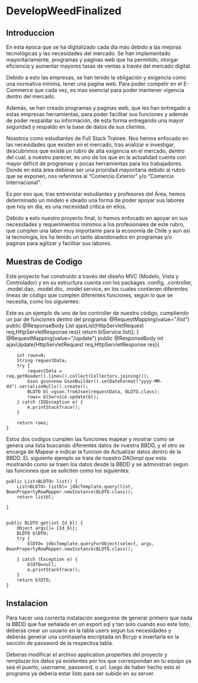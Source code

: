 # DevelopWeedFinalized

## Introduccion

En esta época que se ha digitalizado cada día más debido a las mejoras tecnológicas y las necesidades del mercado. Se han implementado mayoritariamente, programas y paginas web que ha permitido, otorgar eficiencia y aumentar mayores tasas de ventas a través del mercado digital.

Debido a esto las empresas, se han tenido la obligación y exigencia como una normativa mínima, tener una pagina web. Para poder competir en el E-Commerce que cada vez, es mas esencial para poder mantener vigencia dentro del mercado.

Además, se han creado programas y paginas web, que les han entregado a estas empresas herramientas, para poder facilitar sus funciones y además de poder respaldar su información, de esta forma entregando una mayor seguridad y respaldo en la base de datos de sus clientes.

Nosotros como estudiantes de Full Stack Trainee. Nos hemos enfocado en las necesidades que existen en el mercado, tras analizar e investigar, descubrimos que existe un rubro de alta exigencia en el mercado, dentro del cual, a nuestro parecer, es uno de los que en la actualidad cuenta con mayor déficit de programas y pocas herramientas para los trabajadores. Donde en esta área debiese ser una prioridad mayoritaria debido al rubro que se exponen, nos referimos al “Comercio Exterior” y/o “Comercio Internacional”.


Es por eso que, tras entrevistar estudiantes y profesores del Área, hemos determinado un modelo e ideado una forma de poder apoyar sus labores que hoy en día, es una necesidad critica en ellos.

Debido a esto nuestro proyecto final, lo hemos enfocado en apoyar en sus necesidades y requerimientos mínimos a los profesionales de este rubro, que cumplen una labor muy importante para la economía de Chile y aun así la tecnología, los ha tenido un tanto abandonados en programas y/o paginas para agilizar y facilitar sus labores.



## Muestras de Codigo

Este proyecto fue construido a través del diseño MVC (Modelo, Vista y Controlador) y en su estructura cuenta con los packages .config, .controller, .model.dao, .model.dto, .model.service, en los cuales contienen diferentes lineas de código que cumplen diferentes funciones, según lo que se necesita, como los siguientes:

Este es un ejemplo de uno de los controller de nuestro código, cumpliendo un par de funciones dentro del programa:
@RequestMapping(value="/list")
	public @ResponseBody List<BLDTO> ajaxList(HttpServletRequest req,HttpServletResponse res){
		return blService.list();
	}
@RequestMapping(value="/update")
	public @ResponseBody int ajaxUpdate(HttpServletRequest req,HttpServletResponse res){
		
		int rows=0;
		String requestData;
		try {
			requestData = req.getReader().lines().collect(Collectors.joining());
			Gson gson=new GsonBuilder().setDateFormat("yyyy-MM-dd").serializeNulls().create();
			BLDTO bl =gson.fromJson(requestData, BLDTO.class);
			rows= blService.update(bl);
		} catch (IOException e) {
			e.printStackTrace();	
		}
		
		return rows;
	}
Estos dos codigos cumplen las funciones mapear y mostrar como se genera una lista buscando diferentes datos de nuestra BBDD, y el otro se encarga de Mapear e indicar la funcion de Actualizar datos dentro de la BBDD.
EL siguiente ejemplo se trata de nuestro DAOimpl que esta mostrando como se traen los datos desde la BBDD y se administran segun las funciones que se soliciten como los siguientes:

	public List<BLDTO> list() {	
		List<BLDTO> listbl= jdbcTemplate.query(list, BeanPropertyRowMapper.newInstance(BLDTO.class));
		return listbl;

	}


	public BLDTO get(int Id_bl) {
		Object args[]= {Id_bl};
		BLDTO blDTO;
		try {
			blDTO= jdbcTemplate.queryForObject(select, args, BeanPropertyRowMapper.newInstance(BLDTO.class));
			
		} catch (Exception e) {
			blDTO=null;
			e.printStackTrace();
		}
		return blDTO; 
	}





## Instalacion

Para hacer una correcta instalación asegurese de generar primero que nada la BBDD que fue señalada en un export.sql y tan solo cuando eso este listo, deberas crear un usuario en la tabla users segun tus necesidades y deberás generar una contraseña encriptada en Bcryp  e insertarla en la sección de password de la respectiva tabla.

Deberas modificar el archivo application.properties del proyecto y remplazar los datos ya existentes por los que correspondan en tu equipo ya sea el puerto, username, password, o url. luego de haber hecho esto el programa ya debería estar listo para ser subido en su server.
